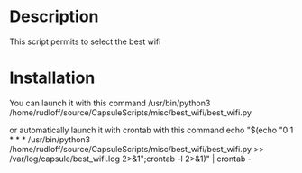 # Description
This script permits to select the best wifi

# Installation
You can launch it with this command /usr/bin/python3 /home/rudloff/source/CapsuleScripts/misc/best_wifi/best_wifi.py

or automatically launch it with crontab with this command
echo "$(echo "0 1 * * * /usr/bin/python3 /home/rudloff/source/CapsuleScripts/misc/best_wifi/best_wifi.py >> /var/log/capsule/best_wifi.log 2>&1";crontab -l 2>&1)" | crontab -